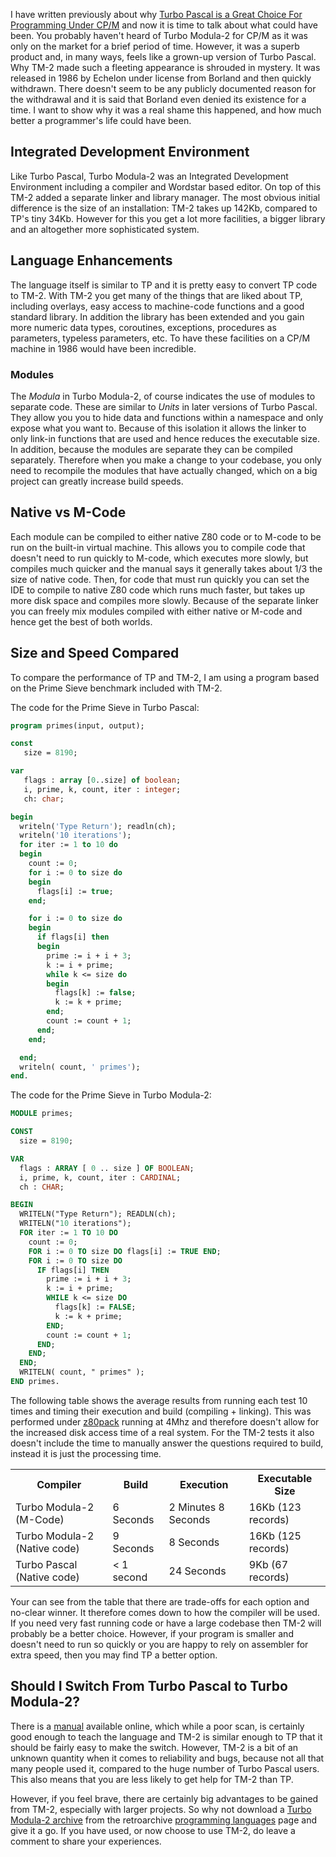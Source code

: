 I have written previously about why [Turbo Pascal is a Great Choice For Programming Under CP/M](/2013/03/05/turbo-pascal-a-great-choice-for-programming-under-cpm) and now it is time to talk about what could have been.  You probably haven't heard of Turbo Modula-2 for CP/M as it was only on the market for a brief period of time.  However, it was a superb product and, in many ways, feels like a grown-up version of Turbo Pascal.  Why TM-2 made such a fleeting appearance is shrouded in mystery.  It was released in 1986 by Echelon under license from Borland and then quickly withdrawn.  There doesn't seem to be any publicly documented reason for the withdrawal and it is said that Borland even denied its existence for a time.  I want to show why it was a real shame this happened, and how much better a programmer's life could have been.

## Integrated Development Environment
Like Turbo Pascal, Turbo Modula-2 was an Integrated Development Environment including a compiler and Wordstar based editor.  On top of this TM-2 added a separate linker and library manager.  The most obvious initial difference is the size of an installation: TM-2 takes up 142Kb, compared to TP's tiny 34Kb.  However for this you get a lot more facilities, a bigger library and an altogether more sophisticated system.


## Language Enhancements
The language itself is similar to TP and it is pretty easy to convert TP code to TM-2.  With TM-2 you get many of the things that are liked about TP, including overlays, easy access to machine-code functions and a good standard library.  In addition the library has been extended and you gain more numeric data types, coroutines, exceptions, procedures as parameters, typeless parameters, etc.  To have these facilities on a CP/M machine in 1986 would have been incredible.

### Modules
The _Modula_ in Turbo Modula-2, of course indicates the use of modules to separate code.  These are similar to _Units_ in later versions of Turbo Pascal.  They allow you you to hide data and functions within a namespace and only expose what you want to.  Because of this isolation it allows the linker to only link-in functions that are used and hence reduces the executable size.  In addition, because the modules are separate they can be compiled separately.  Therefore when you make a change to your codebase, you only need to recompile the modules that have actually changed, which on a big project can greatly increase build speeds.

## Native vs M-Code
Each module can be compiled to either native Z80 code or to M-code to be run on the built-in virtual machine.  This allows you to compile code that doesn't need to run quickly to M-code, which executes more slowly, but compiles much quicker and the manual says it generally takes about 1/3 the size of native code.  Then, for code that must run quickly you can set the IDE to compile to native Z80 code which runs much faster, but takes up more disk space and compiles more slowly.  Because of the separate linker you can freely mix modules compiled with either native or M-code and hence get the best of both worlds.

## Size and Speed Compared
To compare the performance of TP and TM-2, I am using a program based on the Prime Sieve benchmark included with TM-2.

The code for the Prime Sieve in Turbo Pascal:
```` pascal
program primes(input, output);

const
   size = 8190;

var
   flags : array [0..size] of boolean;
   i, prime, k, count, iter : integer;
   ch: char;

begin
  writeln('Type Return'); readln(ch);
  writeln('10 iterations');
  for iter := 1 to 10 do
  begin
    count := 0;
    for i := 0 to size do
    begin
      flags[i] := true;
    end;

    for i := 0 to size do
    begin
      if flags[i] then
      begin
        prime := i + i + 3;
        k := i + prime;
        while k <= size do
        begin
          flags[k] := false;
          k := k + prime;
        end;
        count := count + 1;
      end;
    end;

  end;
  writeln( count, ' primes');
end.
````

The code for the Prime Sieve in Turbo Modula-2:
```` pascal
MODULE primes;

CONST
  size = 8190;

VAR
  flags : ARRAY [ 0 .. size ] OF BOOLEAN;
  i, prime, k, count, iter : CARDINAL;
  ch : CHAR;

BEGIN
  WRITELN("Type Return"); READLN(ch);
  WRITELN("10 iterations");
  FOR iter := 1 TO 10 DO
    count := 0;
    FOR i := 0 TO size DO flags[i] := TRUE END;
    FOR i := 0 TO size DO
      IF flags[i] THEN
        prime := i + i + 3;
        k := i + prime;
        WHILE k <= size DO
          flags[k] := FALSE;
          k := k + prime;
        END;
        count := count + 1;
      END;
    END;
  END;
  WRITELN( count, " primes" );
END primes.
````

The following table shows the average results from running each test 10 times and timing their execution and build (compiling + linking).  This was performed under [z80pack](/articles/emulating-a-cpm-system-with-z80pack/) running at 4Mhz and therefore doesn't allow for the increased disk access time of a real system.  For the TM-2 tests it also doesn't include the time to manually answer the questions required to build, instead it is just the processing time.

<table class="neatTable">
  <tr><th>Compiler</th><th title="Total time processing during compiling and linking">Build</th><th title="Execution Time">Execution</th><th>Executable Size</th></tr>
  <tr><td>Turbo Modula-2 (M-Code)</td><td>6 Seconds</td><td>2 Minutes 8 Seconds</td><td>16Kb (123 records)</td></tr>
  <tr><td>Turbo Modula-2 (Native code)</td><td>9 Seconds</td><td>8 Seconds</td><td>16Kb (125 records)</td></tr>
  <tr><td>Turbo Pascal (Native code)</td><td>&lt; 1 second</td><td>24 Seconds</td><td>9Kb (67 records)</td></tr>
</table>

Your can see from the table that there are trade-offs for each option and no-clear winner.  It therefore comes down to how the compiler will be used.  If you need very fast running code or have a large codebase then TM-2 will probably be a better choice.  However, if your program is smaller and doesn't need to run so quickly or you are happy to rely on assembler for extra speed, then you may find TP a better option.


## Should I Switch From Turbo Pascal to Turbo Modula-2?
There is a [manual](http://oldcomputers.dyndns.org/public/pub/manuals/turbomodula2_bw.pdf) available online, which while a poor scan, is certainly good enough to teach the language and TM-2 is similar enough to TP that it should be fairly easy to make the switch.  However, TM-2 is a bit of an unknown quantity when it comes to reliability and bugs, because not all that many people used it, compared to the huge number of Turbo Pascal users.  This also means that you are less likely to get help for TM-2 than TP.

However, if you feel brave, there are certainly big advantages to be gained from TM-2, especially with larger projects.  So why not download a [Turbo Modula-2 archive](http://www.retroarchive.org/cpm/lang/TMOD210.ZIP "TMOD210.ZIP") from the retroarchive [programming languages](http://www.retroarchive.org/cpm/lang/lang.htm) page and give it a go.  If you have used, or now choose to use TM-2, do leave a comment to share your experiences.
